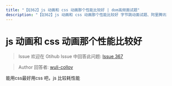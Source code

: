 ```yaml
---
title: "【Q362】js 动画和 css 动画那个性能比较好 | dom高频面试题"
description: "【Q362】js 动画和 css 动画那个性能比较好 字节跳动面试题、阿里腾讯面试题、美团小米面试题。"
---
```


# js 动画和 css 动画那个性能比较好

> Issue
> 欢迎在 Gtihub Issue 中回答此问题: [Issue 367](https://github.com/shfshanyue/Daily-Question/issues/367)

> Author
> 回答者: [wuli-collov](https://github.com/wuli-collov)

能用css最好用css 吧，js 比较耗性能
